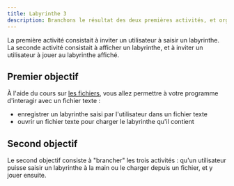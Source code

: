 ```yaml
---
title: Labyrinthe 3
description: Branchons le résultat des deux premières activités, et organisons la possibilité d'enregistrer des labyrinthes dans un fichier texte.
---
```


La première activité consistait à inviter un utilisateur à saisir un labyrinthe.
La seconde activité consistait à afficher un labyrinthe, et à inviter un utilisateur à jouer au labyrinthe affiché.

## Premier objectif
À l'aide du cours sur [les fichiers](/nsi/python/fichiers), vous allez permettre à votre programme d'interagir avec un fichier texte :
- enregistrer un labyrinthe saisi par l'utilisateur dans un fichier texte
- ouvrir un fichier texte pour charger le labyrinthe qu'il contient

## Second objectif
Le second objectif consiste à "brancher" les trois activités : qu'un utilisateur puisse saisir un labyrinthe à la main ou le charger depuis un fichier, et y jouer ensuite.